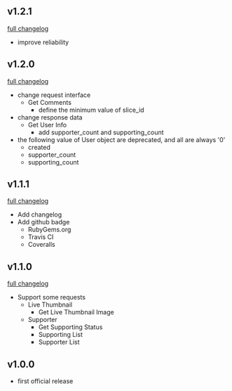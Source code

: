 ## v1.2.1
[full changelog](http://github.com/ysato5654/twicas_stream/compare/v1.2.1...v1.2.0)

* improve reliability

## v1.2.0
[full changelog](http://github.com/ysato5654/twicas_stream/compare/v1.1.1...v1.2.0)

* change request interface
	* Get Comments
		- define the minimum value of slice_id
* change response data
	* Get User Info
		- add supporter_count and supporting_count
* the following value of User object are deprecated, and all are always '0'
	- created
	- supporter_count
	- supporting_count

## v1.1.1
[full changelog](http://github.com/ysato5654/twicas_stream/compare/v1.1.0...v1.1.1)

* Add changelog
* Add github badge
	- RubyGems.org
	- Travis CI
	- Coveralls

## v1.1.0
[full changelog](http://github.com/ysato5654/twicas_stream/compare/v1.0.0...v1.1.0)

* Support some requests
	* Live Thumbnail
		- Get Live Thumbnail Image
	* Supporter
		- Get Supporting Status
		- Supporting List
		- Supporter List

## v1.0.0

* first official release
